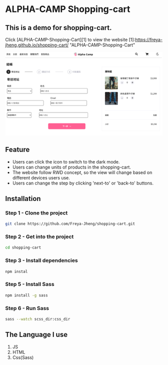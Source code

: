 # ALPHA-CAMP Shopping-cart
## This is a demo for shopping-cart.
Click [ALPHA-CAMP-Shopping-Cart][1] to view the website 
[1]:https://freya-jheng.github.io/shopping-cart/ "ALPHA-CAMP-Shopping-Cart"

![image](https://github.com/Freya-Jheng/shopping-cart/blob/main/cover%20picture.png)

## Feature
* Users can click the icon to switch to the dark mode.
* Users can change units of products in the shopping-cart.
* The website follow RWD concept, so the view will change based on different devices users use.
* Users can change the step by clicking 'next-to' or 'back-to' buttons.

## Installation

### Step 1 - Clone the project
```bash
git clone https://github.com/Freya-Jheng/shopping-cart.git
```
### Step 2 - Get into the project 
```bash
cd shopping-cart
```
### Step 3 - Install dependencies
```bash
npm instal 
```
### Step 5 - Install Sass
```bash
npm install -g sass
```
### Step 6 - Run Sass
```bash
sass --watch scss_dir:css_dir
```

## The Language I use
1. JS
2. HTML
3. Css(Sass)
